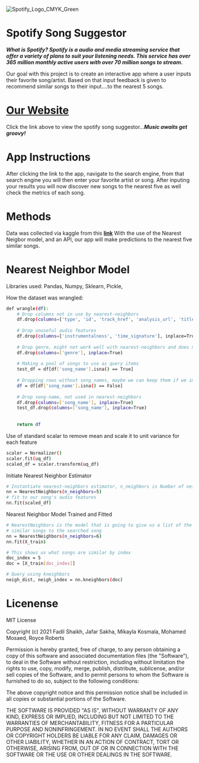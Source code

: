 ![Spotify_Logo_CMYK_Green](https://user-images.githubusercontent.com/86321131/137929977-3d67a2a3-96ce-4078-8fcc-2a331e03321a.png)
# Spotify Song Suggestor
***What is Spotify?
Spotify is a audio and media streaming service that offer a variety of plans to suit your listening needs. This service has over 365 million monthly active users with over 70 million songs to stream.***

Our goal with this project is to create an interactive app where a user inputs their favorite song/artist. Based on that input feedback is given to recommend similar songs to their input....to the nearest 5 songs.
# **[Our Website](https://spotify-suggest-it.herokuapp.com/)**
Click the link above to view the spotify song suggestor...***Music awaits get groovy!***

# App Instructions
After clicking the link to the app, navigate to the search engine, from that search engine you will then enter your favorite artist or song. After inputing your results you will now discover new songs to the nearest five as well check the metrics of each song.
# Methods
Data was collected via kaggle from this **[link](https://www.kaggle.com/geomack/spotifyclassification)**
With the use of the Nearest Neigbor model, and an API, our app will make predictions to the nearest five similar songs.
# Nearest Neighbor Model
Libraries used:
Pandas,
Numpy,
Sklearn,
Pickle,

How the dataset was wrangled:
```sh
def wrangle(df):
    # Drop columns not in use by nearest-neighbors 
    df.drop(columns=['type', 'id', 'track_href', 'analysis_url', 'title', 'Unnamed: 0'], inplace=True)
    
    # Drop unuseful audio features
    df.drop(columns=['instrumentalness', 'time_signature'], inplace=True)
    
    # Drop genre, might not work well with nearest-neighbors and does not appear in spotify api request
    df.drop(columns=['genre'], inplace=True)
    
    # Making a pool of songs to use as query items
    test_df = df[df['song_name'].isna() == True]
    
    # Dropping rows without song_names, maybe we can keep them if we implement the api calls
    df = df[df['song_name'].isna() == False]
    
    # Drop song-name, not used in nearest-neighbors
    df.drop(columns=['song_name'], inplace=True)
    test_df.drop(columns=['song_name'], inplace=True)
    
    
    return df
   ```
Use of standard scalar to remove mean and scale it to unit variance for each feature
```sh
scaler = Normalizer()
scaler.fit(uq_df)
scaled_df = scaler.transform(uq_df)
```
Initiate Nearest Neighbor Estimator
```sh
# Instantiate nearest-neighbors estimator, n_neighbors is Number of neighbors to use by default for kneighbors queries.
nn = NearestNeighbors(n_neighbors=5)
# fit to our song's audio features
nn.fit(scaled_df)
```
Nearest Neighbor Model Trained and Fitted
```sh
# NearestNeighbors is the model that is going to give us a list of the most 
# similar songs to the searched song
nn = NearestNeighbors(n_neighbors=6)
nn.fit(X_train)

# This shows us what songs are similar by index
doc_index = 5
doc = [X_train[doc_index]]

# Query using kneighbors 
neigh_dist, neigh_index = nn.kneighbors(doc)
```

# Licenense
MIT License

Copyright (c) 2021 Fadil Shaikh, Jafar Sakha, Mikayla Kosmala, Mohamed Mosaed, Royce Roberts

Permission is hereby granted, free of charge, to any person obtaining a copy
of this software and associated documentation files (the "Software"), to deal
in the Software without restriction, including without limitation the rights
to use, copy, modify, merge, publish, distribute, sublicense, and/or sell
copies of the Software, and to permit persons to whom the Software is
furnished to do so, subject to the following conditions:

The above copyright notice and this permission notice shall be included in all
copies or substantial portions of the Software.

THE SOFTWARE IS PROVIDED "AS IS", WITHOUT WARRANTY OF ANY KIND, EXPRESS OR
IMPLIED, INCLUDING BUT NOT LIMITED TO THE WARRANTIES OF MERCHANTABILITY,
FITNESS FOR A PARTICULAR PURPOSE AND NONINFRINGEMENT. IN NO EVENT SHALL THE
AUTHORS OR COPYRIGHT HOLDERS BE LIABLE FOR ANY CLAIM, DAMAGES OR OTHER
LIABILITY, WHETHER IN AN ACTION OF CONTRACT, TORT OR OTHERWISE, ARISING FROM,
OUT OF OR IN CONNECTION WITH THE SOFTWARE OR THE USE OR OTHER DEALINGS IN THE
SOFTWARE.
